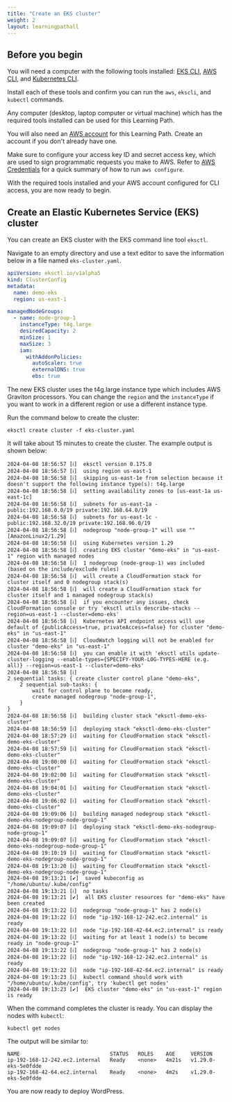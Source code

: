 ```yaml
---
title: "Create an EKS cluster"
weight: 2
layout: learningpathall
---
```


## Before you begin

You will need a computer with the following tools installed: [EKS CLI](/install-guides/eksctl/), [AWS CLI](/install-guides/aws-cli), and [Kubernetes CLI](/install-guides/kubectl). 

Install each of these tools and confirm you can run the `aws`, `ekscli`, and `kubectl` commands. 

Any computer (desktop, laptop computer or virtual machine) which has the required tools installed can be used for this Learning Path.

You will also need an [AWS account](https://portal.aws.amazon.com/billing/signup?nc2=h_ct&src=default&redirect_url=https%3A%2F%2Faws.amazon.com%2Fregistration-confirmation#/start) for this Learning Path. Create an account if you don't already have one.

Make sure to configure your access key ID and secret access key, which are used to sign programmatic requests you make to AWS. Refer to [AWS Credentials](/install-guides/aws_access_keys/) for a quick summary of how to run `aws configure`.

With the required tools installed and your AWS account configured for CLI access, you are now ready to begin.

## Create an Elastic Kubernetes Service (EKS) cluster 

You can create an EKS cluster with the EKS command line tool `eksctl`. 

Navigate to an empty directory and use a text editor to save the information below in a file named `eks-cluster.yaml`.

```yaml
apiVersion: eksctl.io/v1alpha5
kind: ClusterConfig
metadata:
  name: demo-eks
  region: us-east-1

managedNodeGroups:
  - name: node-group-1
    instanceType: t4g.large
    desiredCapacity: 2
    minSize: 1
    maxSize: 3
    iam:
      withAddonPolicies:
        autoScaler: true
        externalDNS: true
        ebs: true
```

The new EKS cluster uses the t4g.large instance type which includes AWS Graviton processors. You can change the `region` and the `instanceType` if you want to work in a different region or use a different instance type.

Run the command below to create the cluster:

```console
eksctl create cluster -f eks-cluster.yaml
```

It will take about 15 minutes to create the cluster. The example output is shown below:

```output
2024-04-08 18:56:57 [ℹ]  eksctl version 0.175.0
2024-04-08 18:56:57 [ℹ]  using region us-east-1
2024-04-08 18:56:58 [ℹ]  skipping us-east-1e from selection because it doesn't support the following instance type(s): t4g.large
2024-04-08 18:56:58 [ℹ]  setting availability zones to [us-east-1a us-east-1c]
2024-04-08 18:56:58 [ℹ]  subnets for us-east-1a - public:192.168.0.0/19 private:192.168.64.0/19
2024-04-08 18:56:58 [ℹ]  subnets for us-east-1c - public:192.168.32.0/19 private:192.168.96.0/19
2024-04-08 18:56:58 [ℹ]  nodegroup "node-group-1" will use "" [AmazonLinux2/1.29]
2024-04-08 18:56:58 [ℹ]  using Kubernetes version 1.29
2024-04-08 18:56:58 [ℹ]  creating EKS cluster "demo-eks" in "us-east-1" region with managed nodes
2024-04-08 18:56:58 [ℹ]  1 nodegroup (node-group-1) was included (based on the include/exclude rules)
2024-04-08 18:56:58 [ℹ]  will create a CloudFormation stack for cluster itself and 0 nodegroup stack(s)
2024-04-08 18:56:58 [ℹ]  will create a CloudFormation stack for cluster itself and 1 managed nodegroup stack(s)
2024-04-08 18:56:58 [ℹ]  if you encounter any issues, check CloudFormation console or try 'eksctl utils describe-stacks --region=us-east-1 --cluster=demo-eks'
2024-04-08 18:56:58 [ℹ]  Kubernetes API endpoint access will use default of {publicAccess=true, privateAccess=false} for cluster "demo-eks" in "us-east-1"
2024-04-08 18:56:58 [ℹ]  CloudWatch logging will not be enabled for cluster "demo-eks" in "us-east-1"
2024-04-08 18:56:58 [ℹ]  you can enable it with 'eksctl utils update-cluster-logging --enable-types={SPECIFY-YOUR-LOG-TYPES-HERE (e.g. all)} --region=us-east-1 --cluster=demo-eks'
2024-04-08 18:56:58 [ℹ]  
2 sequential tasks: { create cluster control plane "demo-eks", 
    2 sequential sub-tasks: { 
        wait for control plane to become ready,
        create managed nodegroup "node-group-1",
    } 
}
2024-04-08 18:56:58 [ℹ]  building cluster stack "eksctl-demo-eks-cluster"
2024-04-08 18:56:59 [ℹ]  deploying stack "eksctl-demo-eks-cluster"
2024-04-08 18:57:29 [ℹ]  waiting for CloudFormation stack "eksctl-demo-eks-cluster"
2024-04-08 18:57:59 [ℹ]  waiting for CloudFormation stack "eksctl-demo-eks-cluster"
2024-04-08 19:00:00 [ℹ]  waiting for CloudFormation stack "eksctl-demo-eks-cluster"
2024-04-08 19:02:00 [ℹ]  waiting for CloudFormation stack "eksctl-demo-eks-cluster"
2024-04-08 19:04:01 [ℹ]  waiting for CloudFormation stack "eksctl-demo-eks-cluster"
2024-04-08 19:06:02 [ℹ]  waiting for CloudFormation stack "eksctl-demo-eks-cluster"
2024-04-08 19:09:06 [ℹ]  building managed nodegroup stack "eksctl-demo-eks-nodegroup-node-group-1"
2024-04-08 19:09:07 [ℹ]  deploying stack "eksctl-demo-eks-nodegroup-node-group-1"
2024-04-08 19:09:07 [ℹ]  waiting for CloudFormation stack "eksctl-demo-eks-nodegroup-node-group-1"
2024-04-08 19:10:19 [ℹ]  waiting for CloudFormation stack "eksctl-demo-eks-nodegroup-node-group-1"
2024-04-08 19:13:20 [ℹ]  waiting for CloudFormation stack "eksctl-demo-eks-nodegroup-node-group-1"
2024-04-08 19:13:21 [✔]  saved kubeconfig as "/home/ubuntu/.kube/config"
2024-04-08 19:13:21 [ℹ]  no tasks
2024-04-08 19:13:21 [✔]  all EKS cluster resources for "demo-eks" have been created
2024-04-08 19:13:22 [ℹ]  nodegroup "node-group-1" has 2 node(s)
2024-04-08 19:13:22 [ℹ]  node "ip-192-168-12-242.ec2.internal" is ready
2024-04-08 19:13:22 [ℹ]  node "ip-192-168-42-64.ec2.internal" is ready
2024-04-08 19:13:22 [ℹ]  waiting for at least 1 node(s) to become ready in "node-group-1"
2024-04-08 19:13:22 [ℹ]  nodegroup "node-group-1" has 2 node(s)
2024-04-08 19:13:22 [ℹ]  node "ip-192-168-12-242.ec2.internal" is ready
2024-04-08 19:13:22 [ℹ]  node "ip-192-168-42-64.ec2.internal" is ready
2024-04-08 19:13:23 [ℹ]  kubectl command should work with "/home/ubuntu/.kube/config", try 'kubectl get nodes'
2024-04-08 19:13:23 [✔]  EKS cluster "demo-eks" in "us-east-1" region is ready
```

When the command completes the cluster is ready. You can display the nodes with `kubectl`:

```console
kubectl get nodes
```

The output will be similar to:

```output
NAME                             STATUS   ROLES    AGE     VERSION
ip-192-168-12-242.ec2.internal   Ready    <none>   4m21s   v1.29.0-eks-5e0fdde
ip-192-168-42-64.ec2.internal    Ready    <none>   4m2s    v1.29.0-eks-5e0fdde
```

You are now ready to deploy WordPress.


